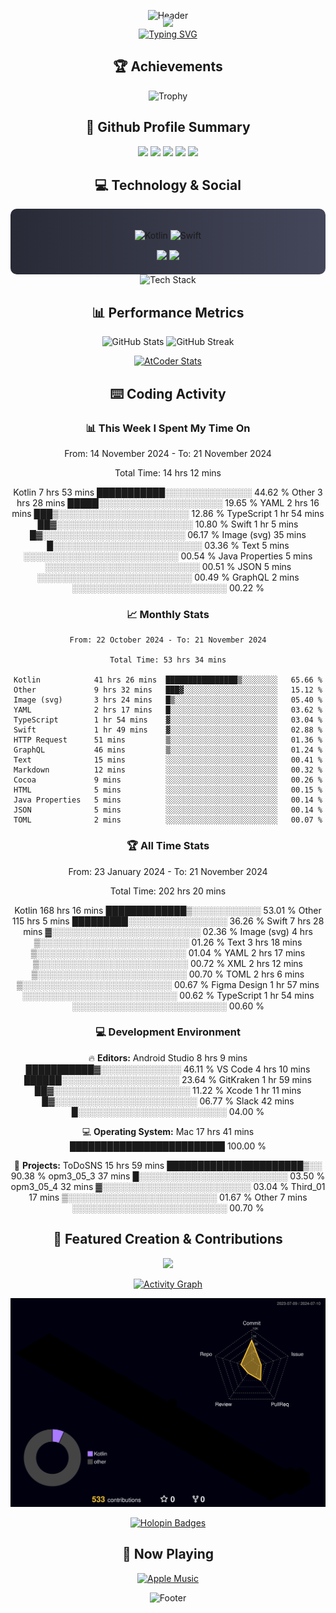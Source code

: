 <div align="center">
  
![Header](https://capsule-render.vercel.app/api?type=waving&color=gradient&customColorList=12&height=300&section=header&text=Welcome%20to%20Batapii's%20Universe&fontSize=50&animation=fadeIn&fontAlignY=40&desc=Android%20Developer%20|%20Kotlin%20LOVE%20)

<div style="margin-top: -20px;">
  <img src="https://readme-typing-svg.herokuapp.com/?lines=Crafting+Android+Experiences;Building+Tomorrow's+Apps+Today;Always+Learning,+Always+Growing&font=Fira%20Code&center=true&width=440&height=45&color=f75c7e&vCenter=true&size=22&pause=1000">
</div>

<a href="https://git.io/typing-svg">
  <img src="https://readme-typing-svg.demolab.com?font=Fira+Code&weight=600&size=28&duration=4000&pause=1000&center=true&vCenter=true&width=800&lines=Hey+there!+I'm+Batapii+%F0%9F%91%8B;Android+Developer+from+Japan+%F0%9F%87%AF%F0%9F%87%B5" alt="Typing SVG" />
</a>

## 🏆 Achievements

![Trophy](https://github-profile-trophy.vercel.app/?username=batapii&theme=onestar&no-frame=true&no-bg=true&column=8&rank=SSS,SS,S,AAA,AA,A,B,C&margin-w=10&margin-h=10)

## 🎯 Github Profile Summary

<div align="center">
  <img src="http://github-profile-summary-cards.vercel.app/api/cards/profile-details?username=batapii&theme=radical" />
  <img src="http://github-profile-summary-cards.vercel.app/api/cards/repos-per-language?username=batapii&theme=radical" />
  <img src="http://github-profile-summary-cards.vercel.app/api/cards/most-commit-language?username=batapii&theme=radical" />
  <img src="http://github-profile-summary-cards.vercel.app/api/cards/stats?username=batapii&theme=radical" />
  <img src="http://github-profile-summary-cards.vercel.app/api/cards/productive-time?username=batapii&theme=radical" />
</div>

## 💻 Technology & Social

<div align="center" style="background: linear-gradient(to right, #282A36, #44475A); padding: 20px; border-radius: 10px;">

![Kotlin](https://img.shields.io/badge/Kotlin-98.3%25-0095D5?style=for-the-badge&logo=kotlin&logoColor=white&labelColor=282A36)
![Swift](https://img.shields.io/badge/Swift-1.7%25-FA7343?style=for-the-badge&logo=swift&logoColor=white&labelColor=282A36)

<div style="margin-top: 15px">
<a href="https://github.com/batapii"><img src="https://img.shields.io/github/followers/batapii?style=for-the-badge&logo=github&label=Follow&color=ff6e96&labelColor=282A36"/></a>
<a href="https://twitter.com/batapii3939"><img src="https://img.shields.io/twitter/follow/batapii?style=for-the-badge&logo=twitter&color=1DA1F2&labelColor=282A36&label=Follow"/></a>
</div>

</div>

<div align="center">
<img src="https://github-readme-tech-stack.vercel.app/api/cards?title=Tech+Stack&align=center&titleAlign=center&fontSize=20&lineHeight=10&lineCount=4&theme=github_dark&width=800&bg=%230D1117&badge=%23161B22&border=%2321262D&titleColor=%2358A6FF&line1=kotlin%2Ckotlin%2C0095D5%3Bandroid%2Candroid%2C00ff00%3Bjetpackcompose%2Cjetpack%2C4285F4%3B&line2=swift%2Cswift%2CFA7343%3Bfirebase%2Cfirebase%2CFFCA28%3Bgithub%2Cgithub%2C181717%3B&line3=typescript%2Ctypescript%2C3178C6%3Bgraphql%2Cgraphql%2CE10098%3Bsupabase%2Csupabase%2C3FCF8E%3B&line4=gradle%2Cgradle%2C02303A%3Bgitkraken%2Cgitkraken%2C179287%3Bpostman%2Cpostman%2CFF6C37%3B" alt="Tech Stack" />
</div>

## 📊 Performance Metrics

<div align="center">

![GitHub Stats](https://github-readme-stats.vercel.app/api?username=batapii&show_icons=true&theme=radical&hide_border=true&bg_color=0D1117)
![GitHub Streak](https://github-readme-streak-stats.herokuapp.com/?user=batapii&theme=radical&hide_border=true&background=0D1117)

[![AtCoder Stats](https://atcoder-readme-stats.vercel.app/stats/batapii3939?theme=dark&show_history=5&width=495)](https://github.com/iwbc-mzk/atcoder-readme-stats)

</div>

## ⌨️ Coding Activity

### 📊 This Week I Spent My Time On
<!--START_SECTION:waka-->
From: 14 November 2024 - To: 21 November 2024

Total Time: 14 hrs 12 mins

Kotlin            7 hrs 53 mins   ███████████░░░░░░░░░░░░░░   44.62 %
Other             3 hrs 28 mins   █████░░░░░░░░░░░░░░░░░░░░   19.65 %
YAML              2 hrs 16 mins   ███▒░░░░░░░░░░░░░░░░░░░░░   12.86 %
TypeScript        1 hr 54 mins    ██▓░░░░░░░░░░░░░░░░░░░░░░   10.80 %
Swift             1 hr 5 mins     █▓░░░░░░░░░░░░░░░░░░░░░░░   06.17 %
Image (svg)       35 mins         █░░░░░░░░░░░░░░░░░░░░░░░░   03.36 %
Text              5 mins          ░░░░░░░░░░░░░░░░░░░░░░░░░   00.54 %
Java Properties   5 mins          ░░░░░░░░░░░░░░░░░░░░░░░░░   00.51 %
JSON              5 mins          ░░░░░░░░░░░░░░░░░░░░░░░░░   00.49 %
GraphQL           2 mins          ░░░░░░░░░░░░░░░░░░░░░░░░░   00.22 %
<!--END_SECTION:waka-->

### 📈 Monthly Stats
<!--START_SECTION:wakamonth-->

```text
From: 22 October 2024 - To: 21 November 2024

Total Time: 53 hrs 34 mins

Kotlin            41 hrs 26 mins  ████████████████▒░░░░░░░░   65.66 %
Other             9 hrs 32 mins   ███▓░░░░░░░░░░░░░░░░░░░░░   15.12 %
Image (svg)       3 hrs 24 mins   █▒░░░░░░░░░░░░░░░░░░░░░░░   05.40 %
YAML              2 hrs 17 mins   █░░░░░░░░░░░░░░░░░░░░░░░░   03.62 %
TypeScript        1 hr 54 mins    ▓░░░░░░░░░░░░░░░░░░░░░░░░   03.04 %
Swift             1 hr 49 mins    ▓░░░░░░░░░░░░░░░░░░░░░░░░   02.88 %
HTTP Request      51 mins         ▒░░░░░░░░░░░░░░░░░░░░░░░░   01.36 %
GraphQL           46 mins         ▒░░░░░░░░░░░░░░░░░░░░░░░░   01.24 %
Text              15 mins         ░░░░░░░░░░░░░░░░░░░░░░░░░   00.41 %
Markdown          12 mins         ░░░░░░░░░░░░░░░░░░░░░░░░░   00.32 %
Cocoa             9 mins          ░░░░░░░░░░░░░░░░░░░░░░░░░   00.26 %
HTML              5 mins          ░░░░░░░░░░░░░░░░░░░░░░░░░   00.15 %
Java Properties   5 mins          ░░░░░░░░░░░░░░░░░░░░░░░░░   00.14 %
JSON              5 mins          ░░░░░░░░░░░░░░░░░░░░░░░░░   00.14 %
TOML              2 mins          ░░░░░░░░░░░░░░░░░░░░░░░░░   00.07 %
```

<!--END_SECTION:wakamonth-->

### 🏆 All Time Stats
<!--START_SECTION:wakaalltime-->
From: 23 January 2024 - To: 21 November 2024

Total Time: 202 hrs 20 mins

Kotlin                 168 hrs 16 mins █████████████▒░░░░░░░░░░░   53.01 %
Other                  115 hrs 5 mins  █████████░░░░░░░░░░░░░░░░   36.26 %
Swift                  7 hrs 28 mins   ▓░░░░░░░░░░░░░░░░░░░░░░░░   02.36 %
Image (svg)            4 hrs           ▒░░░░░░░░░░░░░░░░░░░░░░░░   01.26 %
Text                   3 hrs 18 mins   ▒░░░░░░░░░░░░░░░░░░░░░░░░   01.04 %
YAML                   2 hrs 17 mins   ▒░░░░░░░░░░░░░░░░░░░░░░░░   00.72 %
XML                    2 hrs 12 mins   ▒░░░░░░░░░░░░░░░░░░░░░░░░   00.70 %
TOML                   2 hrs 6 mins    ▒░░░░░░░░░░░░░░░░░░░░░░░░   00.67 %
Figma Design          1 hr 57 mins    ░░░░░░░░░░░░░░░░░░░░░░░░░   00.62 %
TypeScript            1 hr 54 mins    ░░░░░░░░░░░░░░░░░░░░░░░░░   00.60 %
<!--END_SECTION:wakaalltime-->

### 💻 Development Environment
<!--START_SECTION:waka-env-->
🔥 **Editors:**
Android Studio     8 hrs 9 mins    ███████████▓░░░░░░░░░░░░░   46.11 %
VS Code            4 hrs 10 mins   ██████░░░░░░░░░░░░░░░░░░░   23.64 %
GitKraken          1 hr 59 mins    ██▓░░░░░░░░░░░░░░░░░░░░░░   11.22 %
Xcode              1 hr 11 mins    █▓░░░░░░░░░░░░░░░░░░░░░░░   06.77 %
Slack              42 mins         █░░░░░░░░░░░░░░░░░░░░░░░░   04.00 %

💻 **Operating System:**
Mac                17 hrs 41 mins  █████████████████████████   100.00 %

🚀 **Projects:**
ToDoSNS            15 hrs 59 mins  ██████████████████████▒░░   90.38 %
opm3_05_3          37 mins         █░░░░░░░░░░░░░░░░░░░░░░░░   03.50 %
opm3_05_4          32 mins         ▓░░░░░░░░░░░░░░░░░░░░░░░░   03.04 %
Third_01           17 mins         ▒░░░░░░░░░░░░░░░░░░░░░░░░   01.67 %
Other              7 mins          ░░░░░░░░░░░░░░░░░░░░░░░░░   00.70 %
<!--END_SECTION:waka-env-->
## 🌟 Featured Creation & Contributions

<div align="center">
  <a href="https://github.com/batapii/ToDoSNS">
    <img src="https://github-readme-stats.vercel.app/api/pin/?username=batapii&repo=ToDoSNS&theme=radical&hide_border=true&bg_color=0D1117" />
  </a>

[![Activity Graph](https://github-readme-activity-graph.vercel.app/graph?username=batapii&custom_title=Contribution%20Graph&hide_border=true&theme=radical&bg_color=0D1117)](https://github.com/ashutosh00710/github-readme-activity-graph)

![3D Contrib](./profile-3d-contrib/profile-night-rainbow.svg)

[![Holopin Badges](https://holopin.me/batapii)](https://holopin.io/@batapii)

</div>

## 🎵 Now Playing

<div align="center">
  
[![Apple Music](https://music-profile.rayriffy.com/theme/dark.svg?uid=001005.6598667d2ffd4a10a4f429edd0ba24c4.1156)](https://github.com/rayriffy/apple-music-github-profile)

</div>

![Footer](https://capsule-render.vercel.app/api?type=waving&color=gradient&customColorList=12&height=100&section=footer)

</div>
